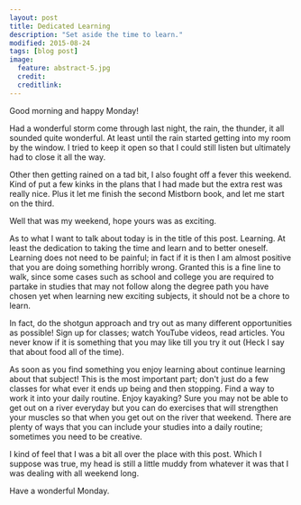```yaml
---
layout: post
title: Dedicated Learning
description: "Set aside the time to learn."
modified: 2015-08-24
tags: [blog post]
image:
  feature: abstract-5.jpg
  credit:
  creditlink:
---
```


Good morning and happy Monday! 

Had a wonderful storm come through last night, the rain, the thunder, it all sounded quite wonderful. At least until the rain started getting into my room by the window. I tried to keep it open so that I could still listen but ultimately had to close it all the way. 

Other then getting rained on a tad bit, I also fought off a fever this weekend. Kind of put a few kinks in the plans that I had made but the extra rest was really nice. Plus it let me finish the second Mistborn book, and let me start on the third. 

Well that was my weekend, hope yours was as exciting.

As to what I want to talk about today is in the title of this post. Learning. At least the dedication to taking the time and learn and to better oneself. Learning does not need to be painful; in fact if it is then I am almost positive that you are doing something horribly wrong. Granted this is a fine line to walk, since some cases such as school and college you are required to partake in studies that may not follow along the degree path you have chosen yet when learning new exciting subjects, it should not be a chore to learn.

In fact, do the shotgun approach and try out as many different opportunities as possible! Sign up for classes; watch YouTube videos, read articles. You never know if it is something that you may like till you try it out (Heck I say that about food all of the time).

As soon as you find something you enjoy learning about continue learning about that subject! This is the most important part; don't just do a few classes for what ever it ends up being and then stopping. Find a way to work it into your daily routine. Enjoy kayaking? Sure you may not be able to get out on a river everyday but you can do exercises that will strengthen your muscles so that when you get out on the river that weekend. There are plenty of ways that you can include your studies into a daily routine; sometimes you need to be creative.

I kind of feel that I was a bit all over the place with this post. Which I suppose was true, my head is still a little muddy from whatever it was that I was dealing with all weekend long.

Have a wonderful Monday.
